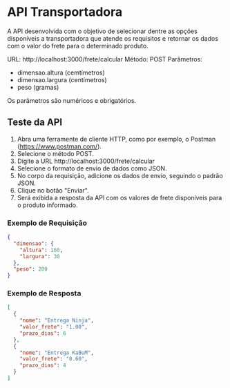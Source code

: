 # API Transportadora

A API desenvolvida com o objetivo de selecionar dentre as opções disponíveis a transportadora que atende os requisitos e retornar os dados com o valor do frete para o determinado produto.

URL: http://localhost:3000/frete/calcular
Método: POST
Parâmetros:
- dimensao.altura (cemtímetros)
- dimensao.largura (centímetros)
- peso (gramas)

Os parâmetros são numéricos e obrigatórios.

## Teste da API
1. Abra uma ferramente de cliente HTTP, como por exemplo, o Postman (https://www.postman.com/).
2. Selecione o método POST.
3. Digite a URL http://localhost:3000/frete/calcular
4. Selecione o formato de envio de dados como JSON.
5. No corpo da requisição, adicione os dados de envio, seguindo o padrão JSON.
6. Clique no botão "Enviar".
7. Será exibida a resposta da API com os valores de frete disponíveis para o produto informado.

### Exemplo de Requisição
```json
{
  "dimensao": {
    "altura": 160,
    "largura": 30
  },
  "peso": 200
}
```

### Exemplo de Resposta
```json
[
  {
    "nome": "Entrega Ninja",
    "valor_frete": "1.00",
    "prazo_dias": 6
  },
  {
    "nome": "Entrega KaBuM",
    "valor_frete": "0.60",
    "prazo_dias": 4
  }
]
```


